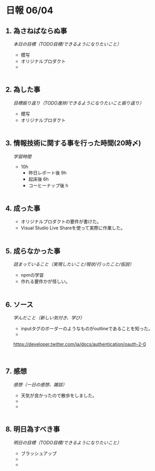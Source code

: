 # 日報 06/04


<ol>

## <li>為さねばならぬ事</li>

*本日の目標（TODO目標/できるようになりたいこと）*

  - 模写
  - オリジナルプロダクト
  - 

<br>

## <li>為した事</li>

*目標振り返り（TODO進捗/できるようになりたいこと振り返り）*

  - 模写
  - オリジナルプロダクト

<br>


## <li>情報技術に関する事を行った時間(20時〆)</li>

*学習時間*

  - 10h
    - 昨日レポート後 9h
    - 起床後 6h
    - コーヒーナップ後 h

<br>


## <li>成った事</li>

  - オリジナルプロダクトの要件が書けた。
  - Visual Studio Live Shareを使って実際に作業した。

<br>


## <li>成らなかった事</li>

*詰まっていること（実現したいこと/現状/行ったこと/仮説）*

  - npmの学習
  - 作れる要件かが怪しい。

<br>


## <li>ソース</li>

*学んだこと（新しい気付き、学び）*

  - inputタグのボーダーのようなものがoutlineであることを知った。
  - 

https://developer.twitter.com/ja/docs/authentication/oauth-2-0

<br>


## <li>感想</li>

*感想（一日の感想、雑談）*

  - 天気が良かったので散歩をしました。
  - 
  - 

<br>


## <li>明日為すべき事</li>

*明日の目標（TODO目標/できるようになりたいこと）*

  - ブラッシュアップ
  - 
  - 

<!-- end -->

<br>

</ol>


